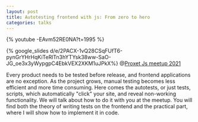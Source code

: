```yaml
---
layout: post
title: Autotesting frontend with js: From zero to hero
categories: talks
---
```

{% youtube -EAvm52RE0NA?t=1995 %}

{% google_slides d/e/2PACX-1vQ28CSqFUfT6-pynGrYHrHqKiTeRlTn3hYTYsk38ww-SaO-JG_oe3x3yWypgpC4EbkVEX2XKM1uJPkX%}
@[Proxet Js meetup 2021](https://dou.ua/calendar/38722/)

Every product needs to be tested before release, and frontend applications are no exception. As the project grows, manual testing becomes less efficient and more time consuming. Here comes the autotests, or just tests, scripts, which automatically "click" your site, and reveal non-working functionality. We will talk about how to do it with you at the meetup. You will find both the theory of writing tests on the frontend and the practical part, where I will show how to implement it in code.
